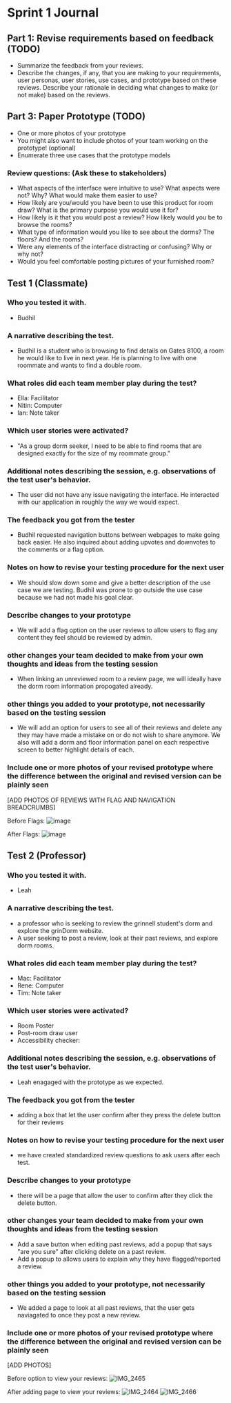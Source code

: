 # Sprint 1 Journal
## Part 1: Revise requirements based on feedback (TODO)
- Summarize the feedback from your reviews.
- Describe the changes, if any, that you are making to your requirements, user personas, user stories, use cases, and prototype based on these reviews.
Describe your rationale in deciding what changes to make (or not make) based on the reviews.

## Part 3: Paper Prototype (TODO)
- One or more photos of your prototype
- You might also want to include photos of your team working on the prototype! (optional)
- Enumerate three use cases that the prototype models

### Review questions: (Ask these to stakeholders)
- What aspects of the interface were intuitive to use? What aspects were not? Why? What would make them easier to use?
- How likely are you/would you have been to use this product for room draw? What is the primary purpose you would use it for?
- How likely is it that you would post a review? How likely would you be to browse the rooms?
- What type of information would you like to see about the dorms? The floors? And the rooms?
- Were any elements of the interface distracting or confusing? Why or why not?
- Would you feel comfortable posting pictures of your furnished room?

## Test 1 (Classmate)
### Who you tested it with.
- Budhil
### A narrative describing the test.
 - Budhil is a student who is browsing to find details on Gates 8100, a room he would like to live in next year. He is planning to live with one roommate and wants to find a double room.
### What roles did each team member play during the test?
- Ella: Facilitator
- Nitin: Computer
- Ian: Note taker
### Which user stories were activated?
- "As a group dorm seeker, I need to be able to find rooms that are designed exactly for the size of my roommate group."
### Additional notes describing the session, e.g. observations of the test user's behavior.
- The user did not have any issue navigating the interface. He interacted with our application in roughly the way we would expect.
### The feedback you got from the tester
- Budhil requested navigation buttons between webpages to make going back easier. He also inquired about adding upvotes and downvotes to the comments or a flag option.
### Notes on how to revise your testing procedure for the next user
- We should slow down some and give a better description of the use case we are testing. Budhil was prone to go outside the use case because we had not made his goal clear.
### Describe changes to your prototype
- We will add a flag option on the user reviews to allow users to flag any content they feel should be reviewed by admin.
### other changes your team decided to make from your own thoughts and ideas from the testing session
- When linking an unreviewed room to a review page, we will ideally have the dorm room information propogated already.
### other things you added to your prototype, not necessarily based on the testing session
- We will add an option for users to see all of their reviews and delete any they may have made a mistake on or do not wish to share anymore. We also will add a dorm and floor information panel on each respective screen to better highlight details of each.
### Include one or more photos of your revised prototype where the difference between the original and revised version can be plainly seen
[ADD PHOTOS OF REVIEWS WITH FLAG AND NAVIGATION BREADCRUMBS]

Before Flags:
![image](https://github.com/user-attachments/assets/8ed23479-dbf0-404b-a6d0-e693a2617885)

After Flags:
![image](https://github.com/user-attachments/assets/e2ce8f25-6128-4b3d-8fef-04629a9d918d)

## Test 2 (Professor)
### Who you tested it with.
- Leah
### A narrative describing the test.
 - a professor who is seeking to review the grinnell student's dorm and explore the grinDorm website.
 - A user seeking to post a review, look at their past reviews, and explore dorm rooms. 
### What roles did each team member play during the test?
- Mac: Facilitator
- Rene: Computer
- Tim: Note taker
### Which user stories were activated?
- Room Poster
- Post-room draw user
- Accessibility checker:
### Additional notes describing the session, e.g. observations of the test user's behavior.
-  Leah enagaged with the prototype as we expected.
### The feedback you got from the tester
- adding a box that let the user confirm after they press the delete button for their reviews
### Notes on how to revise your testing procedure for the next user
- we have created standardized review questions to ask users after each test.
### Describe changes to your prototype
- there will be a page that allow the user to confirm after they click the delete button.
### other changes your team decided to make from your own thoughts and ideas from the testing session
- Add a save button when editing past reviews, add a popup that says "are you sure" after clicking delete on a past review.
- Add a popup to allows users to explain why they have flagged/reported a review. 
### other things you added to your prototype, not necessarily based on the testing session
- We added a page to look at all past reviews, that the user gets naviagated to once they post a new review. 
### Include one or more photos of your revised prototype where the difference between the original and revised version can be plainly seen
[ADD PHOTOS]

Before option to view your reviews:
![IMG_2465](https://github.com/user-attachments/assets/8a8feb82-cb8e-40d1-bc19-4c86a55ccd1b)

After adding page to view your reviews:
![IMG_2464](https://github.com/user-attachments/assets/ebc666bc-d8fb-45f8-9bb4-3834b6f50c19)
![IMG_2466](https://github.com/user-attachments/assets/54dd9e38-4fc5-4322-a164-329f56440d06)



